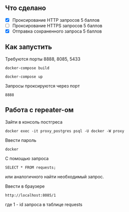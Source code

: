 ## Что сделано
- [x] Проксирование HTTP запросов 5 баллов
- [ ] Проксирование HTTPS запросов 5 баллов
- [x] Отправка сохраненного запроса 5 баллов 

## Как запустить

Требуются порты 8888, 8085, 5433

```
docker-compose build
```
```
docker-compose up
```

Запросы проксируются через порт 
```
8888
```



## Работа с repeater-ом
Зайти в консоль постгреса
```
docker exec -it proxy_postgres psql -U docker -W proxy
```

Ввести пароль
```
docker
```

С помощью запроса 
```
SELECT * FROM requests;
``` 
или аналогичного найти необходимый запрос.

Ввести в браузере 
```
http://localhost:8085/1
```
где 1 - id запроса в таблице requests